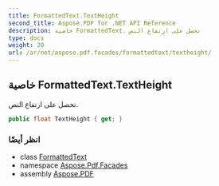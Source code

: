 ```yaml
---
title: FormattedText.TextHeight
second_title: Aspose.PDF for .NET API Reference
description: خاصية FormattedText. تحصل على ارتفاع النص
type: docs
weight: 20
url: /ar/net/aspose.pdf.facades/formattedtext/textheight/
---
```

## خاصية FormattedText.TextHeight

تحصل على ارتفاع النص.

```csharp
public float TextHeight { get; }
```

### انظر أيضًا

* class [FormattedText](../)
* namespace [Aspose.Pdf.Facades](../../../aspose.pdf.facades/)
* assembly [Aspose.PDF](../../../)